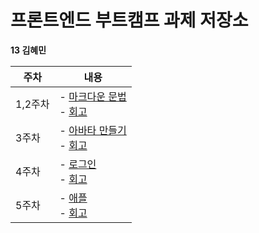 # 프론트엔드 부트캠프 과제 저장소

**13 김혜민**

| 주차    | 내용                                                                                  |
| ------- | ------------------------------------------------------------------------------------- |
| 1,2주차 | - [마크다운 문법](./src/md/markdown.md) <br> - [회고](./src/md/retrospect.md)         |
| 3주차   | - [아바타 만들기](./src/avatars/avatars.html) <br> - [회고](./src/avatars/avatars.md) |
| 4주차   | - [로그인](./src/login/login.html) <br> - [회고](./src/login/login.md)                |
| 5주차   | - [애플](./src/apple/apple.html) <br> - [회고](./src/apple/apple.md)                  |
